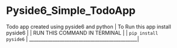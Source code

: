 # Pyside6_Simple_TodoApp
 Todo app created using pyside6 and python
                                              |
 To Run this app install pyside6              |
                                              |
RUN THIS COMMAND IN TERMINAL                  |
                                              |
 <code>pip install pyside6</code>             |
______________________________________________|
